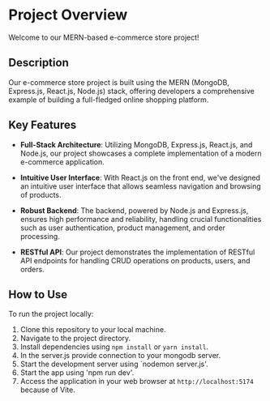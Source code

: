 # Project Overview

Welcome to our MERN-based e-commerce store project!

## Description

Our e-commerce store project is built using the MERN (MongoDB, Express.js, React.js, Node.js) stack, offering developers a comprehensive example of building a full-fledged online shopping platform.

## Key Features

- **Full-Stack Architecture**: Utilizing MongoDB, Express.js, React.js, and Node.js, our project showcases a complete implementation of a modern e-commerce application.
  
- **Intuitive User Interface**: With React.js on the front end, we've designed an intuitive user interface that allows seamless navigation and browsing of products.

- **Robust Backend**: The backend, powered by Node.js and Express.js, ensures high performance and reliability, handling crucial functionalities such as user authentication, product management, and order processing.

- **RESTful API**: Our project demonstrates the implementation of RESTful API endpoints for handling CRUD operations on products, users, and orders.

## How to Use

To run the project locally:

1. Clone this repository to your local machine.
2. Navigate to the project directory.
3. Install dependencies using `npm install` or `yarn install`.
4. In the server.js provide connection to your mongodb server.
5. Start the development server using `nodemon server.js'.
6. Start the app using 'npm run dev'.
7. Access the application in your web browser at `http://localhost:5174` because of Vite.
